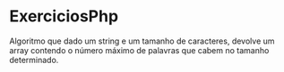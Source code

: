 # ExerciciosPhp

Algoritmo que dado um string e um tamanho de caracteres, devolve um array contendo o número máximo de palavras que cabem no tamanho determinado.
